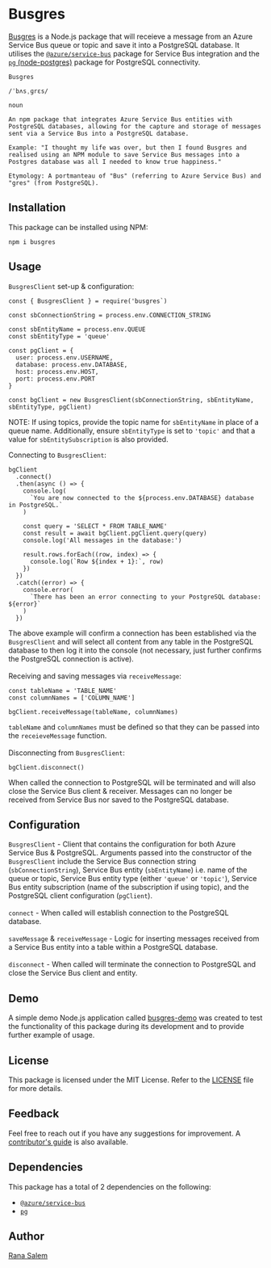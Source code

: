 # Busgres

[Busgres](https://www.npmjs.com/package/busgres) is a Node.js package that will receieve a message from an Azure Service Bus queue or topic and save it into a PostgreSQL database. It utilises the [`@azure/service-bus`](https://www.npmjs.com/package/@azure/service-bus) package for Service Bus integration and the [`pg` (node-postgres)](https://www.npmjs.com/package/pg) package for PostgreSQL connectivity.

```
Busgres

/ˈbʌsˌɡrɛs/

noun

An npm package that integrates Azure Service Bus entities with PostgreSQL databases, allowing for the capture and storage of messages sent via a Service Bus into a PostgreSQL database.

Example: "I thought my life was over, but then I found Busgres and realised using an NPM module to save Service Bus messages into a Postgres database was all I needed to know true happiness."

Etymology: A portmanteau of "Bus" (referring to Azure Service Bus) and "gres" (from PostgreSQL).
```

## Installation

This package can be installed using NPM:

```
npm i busgres
```

## Usage

`BusgresClient` set-up & configuration:

```
const { BusgresClient } = require('busgres`)

const sbConnectionString = process.env.CONNECTION_STRING

const sbEntityName = process.env.QUEUE
const sbEntityType = 'queue'

const pgClient = {
  user: process.env.USERNAME,
  database: process.env.DATABASE,
  host: process.env.HOST,
  port: process.env.PORT
}

const bgClient = new BusgresClient(sbConnectionString, sbEntityName, sbEntityType, pgClient)
```

NOTE: If using topics, provide the topic name for `sbEntityName` in place of a queue name. Additionally, ensure `sbEntityType` is set to `'topic'` and that a value for `sbEntitySubscription` is also provided.

Connecting to `BusgresClient`:

```
bgClient
  .connect()
  .then(async () => {
    console.log(
      `You are now connected to the ${process.env.DATABASE} database in PostgreSQL.`
    )

    const query = 'SELECT * FROM TABLE_NAME'
    const result = await bgClient.pgClient.query(query)
    console.log('All messages in the database:')

    result.rows.forEach((row, index) => {
      console.log(`Row ${index + 1}:`, row)
    })
  })
  .catch((error) => {
    console.error(
      `There has been an error connecting to your PostgreSQL database: ${error}`
    )
  })
```

The above example will confirm a connection has been established via the `BusgresClient` and will select all content from any table in the PostgreSQL database to then log it into the console (not necessary, just further confirms the PostgreSQL connection is active).<br><br>
Receiving and saving messages via `receiveMessage`:

```
const tableName = 'TABLE_NAME'
const columnNames = ['COLUMN_NAME']

bgClient.receiveMessage(tableName, columnNames)
```

`tableName` and `columnNames` must be defined so that they can be passed into the `receieveMessage` function.<br><br>
Disconnecting from `BusgresClient`:

```
bgClient.disconnect()
```

When called the connection to PostgreSQL will be terminated and will also close the Service Bus client & receiver. Messages can no longer be received from Service Bus nor saved to the PostgreSQL database.

## Configuration

`BusgresClient` - Client that contains the configuration for both Azure Service Bus & PostgreSQL. Arguments passed into the constructor of the `BusgresClient` include the Service Bus connection string (`sbConnectionString`), Service Bus entity (`sbEntityName`) i.e. name of the queue or topic, Service Bus entity type (either `'queue'` or `'topic'`), Service Bus entity subscription (name of the subscription if using topic), and the PostgreSQL client configuration (`pgClient`).<br><br>
`connect` - When called will establish connection to the PostgreSQL database.<br><br>
`saveMessage` & `receiveMessage` - Logic for inserting messages received from a Service Bus entity into a table within a PostgreSQL database.<br><br>
`disconnect` - When called will terminate the connection to PostgreSQL and close the Service Bus client and entity.

## Demo

A simple demo Node.js application called [busgres-demo](https://github.com/rtasalem/busgres-demo) was created to test the functionality of this package during its development and to provide further example of usage.

## License

This package is licensed under the MIT License. Refer to the [LICENSE](https://github.com/rtasalem/busgres/blob/main/LICENSE) file for more details.

## Feedback

Feel free to reach out if you have any suggestions for improvement. A [contributor's guide](https://github.com/rtasalem/busgres/blob/main/CONTRIBUTORS-GUIDE.md) is also available.

## Dependencies

This package has a total of 2 dependencies on the following:

- [`@azure/service-bus`](https://www.npmjs.com/package/@azure/service-bus)
- [`pg`](https://www.npmjs.com/package/pg)

## Author

[Rana Salem](https://github.com/rtasalem)
